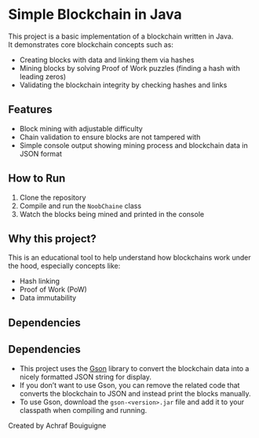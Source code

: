 # Simple Blockchain in Java

This project is a basic implementation of a blockchain written in Java.  
It demonstrates core blockchain concepts such as:

- Creating blocks with data and linking them via hashes
- Mining blocks by solving Proof of Work puzzles (finding a hash with leading zeros)
- Validating the blockchain integrity by checking hashes and links

## Features

- Block mining with adjustable difficulty
- Chain validation to ensure blocks are not tampered with
- Simple console output showing mining process and blockchain data in JSON format

## How to Run

1. Clone the repository  
2. Compile and run the `NoobChaine` class  
3. Watch the blocks being mined and printed in the console

## Why this project?

This is an educational tool to help understand how blockchains work under the hood, especially concepts like:

- Hash linking
- Proof of Work (PoW)
- Data immutability
## Dependencies

## Dependencies

- This project uses the [Gson](https://github.com/google/gson) library to convert the blockchain data into a nicely formatted JSON string for display.
- If you don’t want to use Gson, you can remove the related code that converts the blockchain to JSON and instead print the blocks manually.
- To use Gson, download the `gson-<version>.jar` file and add it to your classpath when compiling and running.





Created by Achraf Bouiguigne
